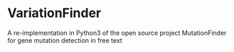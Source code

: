 # VariationFinder
A re-implementation in Python3 of the open source project MutationFinder for gene mutation detection in free text
